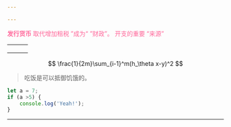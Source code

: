 ```yaml
---

---
```


<font color=ff6699>**发行货币**   取代增加租税     ”成为“    ”财政”。 开支的重要      “来源”</font>

|      |      |      |
| ---- | ---- | ---- |
|      |      |      |
|      |      |      |
|      |      |      |

$$
\frac{1}{2m}\sum_{i-1}^m(h_\theta x-y)^2
$$

> 吃饭是可以抵御饥饿的。

```javascript
let a = 7;
if (a >5) {
    console.log('Yeah!');
}
```

[imag]:www.google.com

[^undefined]:所以一定要按时吃饭。

------



